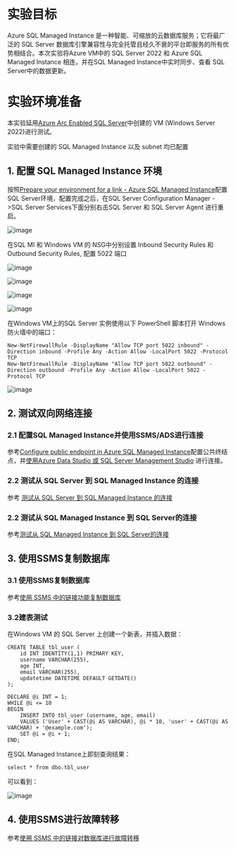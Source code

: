 # 实验目标

Azure SQL Managed Instance 是一种智能、可缩放的云数据库服务；它将最广泛的 SQL Server 数据库引擎兼容性与完全托管且经久不衰的平台即服务的所有优势相结合。本次实验将Azure VM中的 SQL Server 2022 和 Azure SQL Managed Instance 相连，并在SQL Managed Instance中实时同步、查看 SQL Server中的数据更新。



# 实验环境准备

本实验延用[Azure Arc Enabled SQL Server](https://github.com/ZuoXuangn/SQLdemo/blob/main/Azure%20Arc%20Enabled%20SQL%20Server.md)中创建的 VM (Windows Server 2022)进行测试。

实验中需要创建的 SQL Managed Instance 以及 subnet 均已配置

## 1. 配置 SQL Managed Instance 环境

按照[Prepare your environment for a link - Azure SQL Managed Instance](https://learn.microsoft.com/zh-cn/azure/azure-sql/managed-instance/managed-instance-link-preparation?view=azuresql)配置SQL Server环境，配置完成之后，在SQL Server Configuration Manager ->SQL Server Services下面分别右击SQL Server 和 SQL Server Agent 进行重启。

![image](https://user-images.githubusercontent.com/34478391/226514357-87fe2732-37f8-4974-9670-3f0074b2497d.png)

在SQL MI 和 Windows VM 的 NSG中分别设置 Inbound Security Rules 和 Outbound Security Rules, 配置 5022 端口

![image](https://user-images.githubusercontent.com/34478391/226515349-31e46a58-42c0-4a91-89ce-68767d83384c.png)

![image](https://user-images.githubusercontent.com/34478391/226525292-1a409c7d-4344-46a1-bbe2-5f3710b0489a.png)

![image](https://user-images.githubusercontent.com/34478391/226525543-c6c5b12a-d119-4392-b64c-d1265fc18f51.png)

![image](https://user-images.githubusercontent.com/34478391/226525638-0c7f255b-2fde-48ec-912e-1d2acc0ccb79.png)

在Windows VM上的SQL Server 实例使用以下 PowerShell 脚本打开 Windows 防火墙中的端口：
```
New-NetFirewallRule -DisplayName "Allow TCP port 5022 inbound" -Direction inbound -Profile Any -Action Allow -LocalPort 5022 -Protocol TCP
New-NetFirewallRule -DisplayName "Allow TCP port 5022 outbound" -Direction outbound -Profile Any -Action Allow -LocalPort 5022 -Protocol TCP
```

![image](https://user-images.githubusercontent.com/34478391/226526081-138a741f-34cc-4d1a-ad01-b1392266d2eb.png)

## 2. 测试双向网络连接
### 2.1 配置SQL Managed Instance并使用SSMS/ADS进行连接

参考[Configure public endpoint in Azure SQL Managed Instance](https://learn.microsoft.com/zh-cn/azure/azure-sql/managed-instance/public-endpoint-configure?view=azuresql)配置公共终结点，并[使用Azure Data Studio 或 SQL Server Management Studio](https://learn.microsoft.com/zh-cn/sql/ssms/quickstarts/ssms-connect-query-azure-sql?view=sql-server-ver16) 进行连接。

### 2.2 测试从 SQL Server 到 SQL Managed Instance 的连接
参考 [测试从 SQL Server 到 SQL Managed Instance 的连接](https://learn.microsoft.com/zh-cn/azure/azure-sql/managed-instance/managed-instance-link-preparation?view=azuresql#test-the-connection-from-sql-server-to-sql-managed-instance)

### 2.2 测试从 SQL Managed Instance 到 SQL Server的连接

参考[测试从 SQL Managed Instance 到 SQL Server的连接](https://learn.microsoft.com/zh-cn/azure/azure-sql/managed-instance/managed-instance-link-preparation?view=azuresql#test-the-connection-from-sql-managed-instance-to-sql-server)

## 3. 使用SSMS复制数据库

### 3.1 使用SSMS复制数据库

参考[使用 SSMS 中的链接功能复制数据库](https://learn.microsoft.com/zh-cn/azure/azure-sql/managed-instance/managed-instance-link-use-ssms-to-replicate-database?view=azuresql)


### 3.2建表测试

在Windows VM 的 SQL Server 上创建一个新表，并插入数据：
```
CREATE TABLE tbl_user (
    id INT IDENTITY(1,1) PRIMARY KEY,
    username VARCHAR(255),
    age INT,
    email VARCHAR(255),
    updatetime DATETIME DEFAULT GETDATE()
);
```

```
DECLARE @i INT = 1;
WHILE @i <= 10
BEGIN
    INSERT INTO tbl_user (username, age, email)
    VALUES ('User' + CAST(@i AS VARCHAR), @i * 10, 'user' + CAST(@i AS VARCHAR) + '@example.com');
    SET @i = @i + 1;
END;
```
在SQL Managed Instance上即刻查询结果：

```
select * from dbo.tbl_user
```
可以看到：

![image](https://user-images.githubusercontent.com/34478391/226543151-a8ffaf7d-af48-4b6d-b4bd-24bf04a7a6a3.png)


## 4. 使用SSMS进行故障转移

参考[使用 SSMS 中的链接对数据库进行故障转移](https://learn.microsoft.com/zh-cn/azure/azure-sql/managed-instance/managed-instance-link-use-ssms-to-failover-database?view=azuresql#fail-over-a-database)
